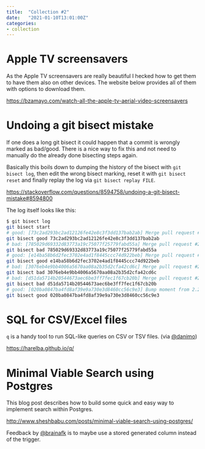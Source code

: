 ```yaml
---
title:  "Collection #2"
date:   "2021-01-10T13:01:00Z"
categories:
- collection
---
```


# Apple TV screensavers

As the Apple TV screensavers are really beautiful I hecked how to get them to have them also on other devices. The website below provides all of them with options to download them.

https://bzamayo.com/watch-all-the-apple-tv-aerial-video-screensavers

# Undoing a git bisect mistake

If one does a long git bisect it could happen that a commit is wrongly marked as bad/good. There is a nice way to fix this and not need to manually do the already done bisecting steps again.

Basically this boils down to dumping the history of the bisect with `git bisect log`, then edit the wrong bisect marking, reset it with `git bisect reset` and finally replay the log via `git bisect replay FILE`.

https://stackoverflow.com/questions/8594758/undoing-a-git-bisect-mistake#8594800

The log itself looks like this:

```bash
$ git bisect log
git bisect start
# good: [73c2ad293bc2ad12126fe42e8c3f3dd137bab2ab] Merge pull request #23998 from nextcloud/backport/23937/stable20
git bisect good 73c2ad293bc2ad12126fe42e8c3f3dd137bab2ab
# bad: [785029d69332d83773a19c75077f25779fabd55a] Merge pull request #24424 from nextcloud/dependabot/npm_and_yarn/css-vars-ponyfill-2.4.2
git bisect bad 785029d69332d83773a19c75077f25779fabd55a
# good: [e14ba58b6d2fec3702e4ad1f8445ccc74d922beb] Merge pull request #22794 from nextcloud/version/20.0.0/rc1
git bisect good e14ba58b6d2fec3702e4ad1f8445ccc74d922beb
# bad: [3076eb4e9bb4006a5670aa08a2b35d2cfa42cd6c] Merge pull request #23767 from nextcloud/techdebt/noid/add-deprecated-tag-to-all-methods
git bisect bad 3076eb4e9bb4006a5670aa08a2b35d2cfa42cd6c
# bad: [d51da5714b20544673aec6be3ff7fec1f67cb20b] Merge pull request #23371 from nextcloud/enhancement/psalm-typed-bootstrap-registration-context
git bisect bad d51da5714b20544673aec6be3ff7fec1f67cb20b
# good: [020ba0847ba4fd8af39e9a730e3d8460cc56c9e3] Bump moment from 2.27.0 to 2.29.0
git bisect good 020ba0847ba4fd8af39e9a730e3d8460cc56c9e3
```

# SQL for CSV/Excel files

`q` is a handy tool to run SQL-like queries on CSV or TSV files. (via [@danimo](https://twitter.com/danimo/status/1337363460280217604))

https://harelba.github.io/q/


# Minimal Viable Search using Postgres

This blog post describes how to build some quick and easy way to implement search within Postgres.

http://www.sheshbabu.com/posts/minimal-viable-search-using-postgres/

Feedback by [@brainafk](https://twitter.com/brainafk/status/1290897820711620608) is to maybe use a stored generated column instead of the trigger.
